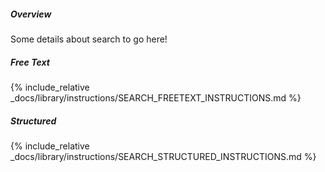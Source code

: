 ##### Overview

Some details about search to go here!

##### Free Text

{% include_relative _docs/library/instructions/SEARCH_FREETEXT_INSTRUCTIONS.md %}

##### Structured

{% include_relative _docs/library/instructions/SEARCH_STRUCTURED_INSTRUCTIONS.md %}